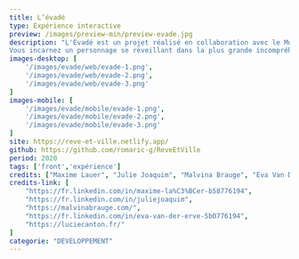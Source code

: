 ```yaml
---
title: L’évadé
type: Expérience interactive
preview: /images/preview-min/preview-evade.jpg
description: "L'Évadé est un projet réalisé en collaboration avec le Musée des Beaux-Arts de Bordeaux dans le cadre d'une exposition d'histoires interactives mêlant l'art & le rêve.
Vous incarnez un personnage se réveillant dans la plus grande incompréhension devant un tableau déchiré. Une représentation d'un crime dont le coupable s'est échappé. Vous vous mettez en quête d'interroger les personnages des tableaux voisins dans le but de découvrir une seule et unique chose : la vérité. Saurez-vous découvrir ce qu'il s'est passé ? L'identité du tueur ? Ou encore mieux, où se trouve t-il ?"
images-desktop: [
    '/images/evade/web/evade-1.png',
    '/images/evade/web/evade-2.png',
    '/images/evade/web/evade-3.png'
]
images-mobile: [
    '/images/evade/mobile/evade-1.png',
    '/images/evade/mobile/evade-2.png',
    '/images/evade/mobile/evade-3.png'
]
site: https://reve-et-ville.netlify.app/
github: https://github.com/romaric-g/ReveEtVille
period: 2020
tags: ['front','expérience']
credits: ["Maxime Lauer", "Julie Joaquim", "Malvina Brauge", "Eva Van Der Erve", "Lucie Canton"]
credits-link: [
    "https://fr.linkedin.com/in/maxime-la%C3%BCer-b58776194",
    "https://fr.linkedin.com/in/juliejoaquim",
    "https://malvinabrauge.com/",
    "https://fr.linkedin.com/in/eva-van-der-erve-5b0776194",
    "https://luciecanton.fr/"
]
categorie: "DEVELOPPEMENT"
---
```

